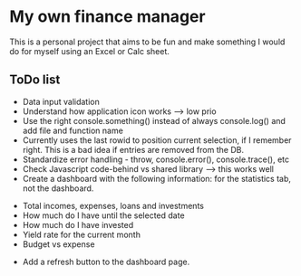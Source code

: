 # My own finance manager

This is a personal project that aims to be fun and make something I would do for
myself using an Excel or Calc sheet.

## ToDo list

- Data input validation
- Understand how application icon works --> low prio
- Use the right console.something() instead of always console.log() and add file
and function name
- Currently uses the last rowid to position current selection, if I remember
right. This is a bad idea if entries are removed from the DB.
- Standardize error handling - throw, console.error(), console.trace(), etc
- Check Javascript code-behind vs shared library --> this works well
- Create a dashboard with the following information:
for the statistics tab, not the dashboard.
* Total incomes, expenses, loans and investments
* How much do I have until the selected date
* How much do I have invested
* Yield rate for the current month
* Budget vs expense
- Add a refresh button to the dashboard page.
